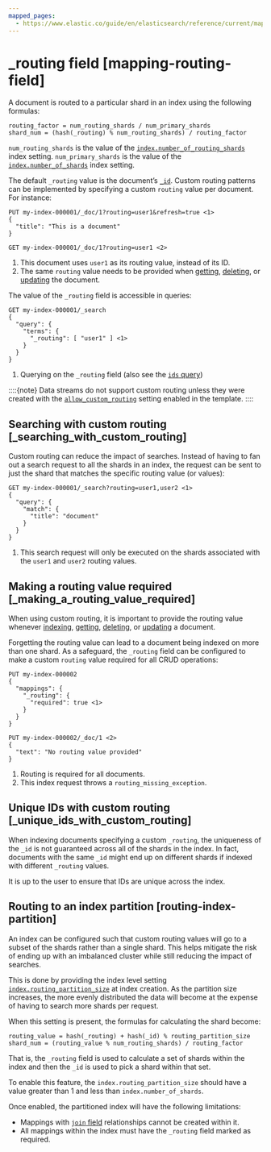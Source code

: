 ```yaml
---
mapped_pages:
  - https://www.elastic.co/guide/en/elasticsearch/reference/current/mapping-routing-field.html
---
```


# _routing field [mapping-routing-field]

A document is routed to a particular shard in an index using the following formulas:

```
routing_factor = num_routing_shards / num_primary_shards
shard_num = (hash(_routing) % num_routing_shards) / routing_factor
```
`num_routing_shards` is the value of the [`index.number_of_routing_shards`](/reference/elasticsearch/index-settings/index-modules.md#index-number-of-routing-shards) index setting. `num_primary_shards` is the value of the [`index.number_of_shards`](/reference/elasticsearch/index-settings/index-modules.md#index-number-of-shards) index setting.

The default `_routing` value is the document’s [`_id`](/reference/elasticsearch/mapping-reference/mapping-id-field.md). Custom routing patterns can be implemented by specifying a custom `routing` value per document. For instance:

```console
PUT my-index-000001/_doc/1?routing=user1&refresh=true <1>
{
  "title": "This is a document"
}

GET my-index-000001/_doc/1?routing=user1 <2>
```

1. This document uses `user1` as its routing value, instead of its ID.
2. The same `routing` value needs to be provided when [getting](https://www.elastic.co/docs/api/doc/elasticsearch/operation/operation-get), [deleting](https://www.elastic.co/docs/api/doc/elasticsearch/operation/operation-delete), or [updating](https://www.elastic.co/docs/api/doc/elasticsearch/operation/operation-update) the document.


The value of the `_routing` field is accessible in queries:

```console
GET my-index-000001/_search
{
  "query": {
    "terms": {
      "_routing": [ "user1" ] <1>
    }
  }
}
```

1. Querying on the `_routing` field (also see the [`ids` query](/reference/query-languages/query-dsl-ids-query.md))


::::{note}
Data streams do not support custom routing unless they were created with the [`allow_custom_routing`](https://www.elastic.co/docs/api/doc/elasticsearch/operation/operation-indices-put-index-template) setting enabled in the template.
::::


## Searching with custom routing [_searching_with_custom_routing]

Custom routing can reduce the impact of searches. Instead of having to fan out a search request to all the shards in an index, the request can be sent to just the shard that matches the specific routing value (or values):

```console
GET my-index-000001/_search?routing=user1,user2 <1>
{
  "query": {
    "match": {
      "title": "document"
    }
  }
}
```

1. This search request will only be executed on the shards associated with the `user1` and `user2` routing values.



## Making a routing value required [_making_a_routing_value_required]

When using custom routing, it is important to provide the routing value whenever [indexing](https://www.elastic.co/docs/api/doc/elasticsearch/operation/operation-create), [getting](https://www.elastic.co/docs/api/doc/elasticsearch/operation/operation-get), [deleting](https://www.elastic.co/docs/api/doc/elasticsearch/operation/operation-delete), or [updating](https://www.elastic.co/docs/api/doc/elasticsearch/operation/operation-update) a document.

Forgetting the routing value can lead to a document being indexed on more than one shard. As a safeguard, the `_routing` field can be configured to make a custom `routing` value required for all CRUD operations:

```console
PUT my-index-000002
{
  "mappings": {
    "_routing": {
      "required": true <1>
    }
  }
}

PUT my-index-000002/_doc/1 <2>
{
  "text": "No routing value provided"
}
```

1. Routing is required for all documents.
2. This index request throws a `routing_missing_exception`.



## Unique IDs with custom routing [_unique_ids_with_custom_routing]

When indexing documents specifying a custom `_routing`, the uniqueness of the `_id` is not guaranteed across all of the shards in the index. In fact, documents with the same `_id` might end up on different shards if indexed with different `_routing` values.

It is up to the user to ensure that IDs are unique across the index.


## Routing to an index partition [routing-index-partition]

An index can be configured such that custom routing values will go to a subset of the shards rather than a single shard. This helps mitigate the risk of ending up with an imbalanced cluster while still reducing the impact of searches.

This is done by providing the index level setting [`index.routing_partition_size`](/reference/elasticsearch/index-settings/index-modules.md#routing-partition-size) at index creation. As the partition size increases, the more evenly distributed the data will become at the expense of having to search more shards per request.

When this setting is present, the formulas for calculating the shard become:

```
routing_value = hash(_routing) + hash(_id) % routing_partition_size
shard_num = (routing_value % num_routing_shards) / routing_factor
```
That is, the `_routing` field is used to calculate a set of shards within the index and then the `_id` is used to pick a shard within that set.

To enable this feature, the `index.routing_partition_size` should have a value greater than 1 and less than `index.number_of_shards`.

Once enabled, the partitioned index will have the following limitations:

* Mappings with [`join` field](/reference/elasticsearch/mapping-reference/parent-join.md) relationships cannot be created within it.
* All mappings within the index must have the `_routing` field marked as required.


